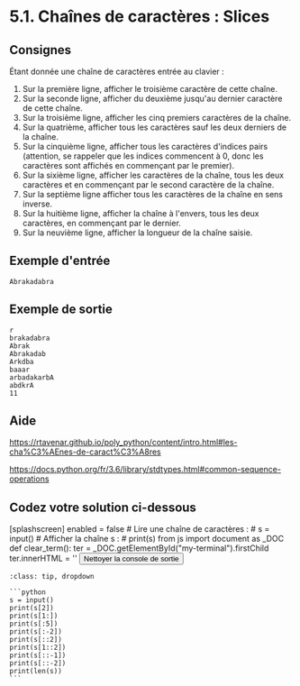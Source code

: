 # 5.1. Chaînes de caractères : Slices

## Consignes

Étant donnée une chaîne de caractères entrée au clavier :

1. Sur la première ligne, afficher le troisième caractère de cette chaîne.
2. Sur la seconde ligne, afficher du deuxième jusqu'au dernier caractère de cette chaîne.
3. Sur la troisième ligne, afficher les cinq premiers caractères de la chaîne.
4. Sur la quatrième, afficher tous les caractères sauf les deux derniers de la chaîne.
5. Sur la cinquième ligne, afficher tous les caractères d'indices pairs (attention, se rappeler que les indices commencent à 0, donc les caractères sont affichés en commençant par le premier).
6. Sur la sixième ligne, afficher les caractères de la chaîne, tous les deux caractères et en commençant par le second caractère de la chaîne.
7. Sur la septième ligne afficher tous les caractères de la chaîne en sens inverse.
8. Sur la huitième ligne, afficher la chaîne à l'envers, tous les deux caractères, en commençant par le dernier.
9. Sur la neuvième ligne, afficher la longueur de la chaîne saisie.

## Exemple d'entrée

```
Abrakadabra
```

## Exemple de sortie

```
r
brakadabra
Abrak
Abrakadab
Arkdba
baaar
arbadakarbA
abdkrA
11
```

## Aide

https://rtavenar.github.io/poly_python/content/intro.html#les-cha%C3%AEnes-de-caract%C3%A8res

https://docs.python.org/fr/3.6/library/stdtypes.html#common-sequence-operations

## Codez votre solution ci-dessous

<py-config>
    [splashscreen]
        enabled = false
</py-config>
<py-repl>
    # Lire une chaîne de caractères :
# s = input()
# Afficher la chaîne s :
# print(s)
</py-repl>
<py-terminal id="my-terminal"></py-terminal>
<py-script>
from js import document as _DOC
def clear_term():
    ter = _DOC.getElementById("my-terminal").firstChild
    ter.innerHTML = ''
</py-script>
<button py-click="clear_term()" id="clear-terminal" class="py-button">Nettoyer la console de sortie</button>


````{admonition} Cliquez ici pour voir la solution
:class: tip, dropdown

```python
s = input()
print(s[2])
print(s[1:])
print(s[:5])
print(s[:-2])
print(s[::2])
print(s[1::2])
print(s[::-1])
print(s[::-2])
print(len(s))
```
````
